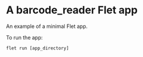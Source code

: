 # A barcode_reader Flet app

An example of a minimal Flet app.

To run the app:

```
flet run [app_directory]
```